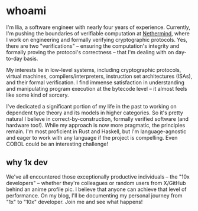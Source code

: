 # whoami 

I'm Ilia, a software engineer with nearly four years of experience.  Currently, I'm pushing the boundaries of verifiable computation at [Nethermind](https://www.nethermind.io/), where I work on engineering and formally verifying cryptographic protocols.  Yes, there are two "verifications" – ensuring the computation's integrity and formally proving the protocol's correctness – that I'm dealing with on day-to-day basis.

My interests lie in low-level systems, including cryptographic protocols, virtual machines, compilers/interpreters, instruction set architectures (ISAs), and their formal verification. I find immense satisfaction in understanding and manipulating program execution at the bytecode level – it almost feels like some kind of sorcery.

I've dedicated a significant portion of my life in the past to working on dependent type theory and its models in higher categories. So it's pretty natural I believe in correct-by-construction, formally verified software (and hardware too!). While my approach is now more pragmatic, the principles remain.  I'm most proficient in Rust and Haskell, but I'm language-agnostic and eager to work with any language if the project is compelling.  Even COBOL could be an interesting challenge!

## why 1x dev 

We've all encountered those exceptionally productive individuals – the "10x developers" – whether they're colleagues or random users from X/GitHub behind an anime profile pic. I believe that anyone can achieve that level of performance.  On my blog, I'll be documenting my personal journey from "1x" to "10x" developer.  Join me and see what happens!